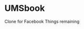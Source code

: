 # UMSbook
Clone for Facebook
Things remaining 
  <!-- Date of Birth  -->
  <!-- Gender  -->
  <!-- Disclaimer -->
  <!-- Button  -->
